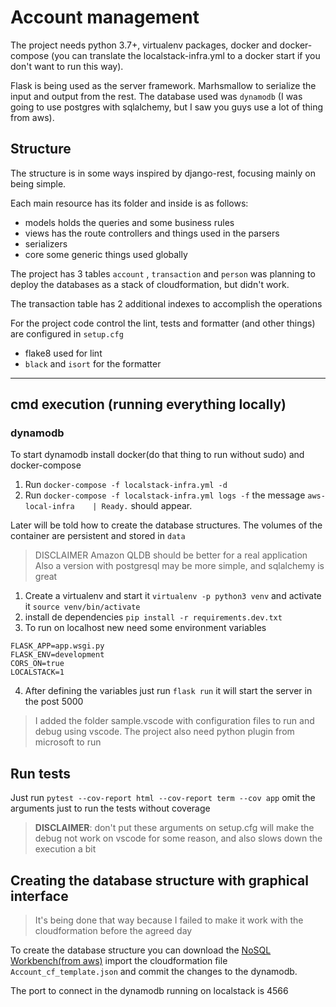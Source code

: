 # Account management

The project needs python 3.7+, virtualenv packages, docker and docker-compose (you can translate the localstack-infra.yml to a docker start if you don't want to run this way).

Flask is being used as the server framework.
Marhsmallow to serialize the input and output from the rest.
The database used was `dynamodb` (I was going to use postgres with sqlalchemy, but I saw you guys use a lot of thing from aws).

## Structure

The structure is in some ways inspired by django-rest, focusing mainly on being simple.

Each main resource has its folder and inside is as follows:
* models holds the queries and some business rules
* views has the route controllers and things used in the parsers
* serializers
* core some generic things used globally

The project has 3 tables `account` , `transaction` and `person` was planning to deploy the databases as a stack of cloudformation, but didn't work.

The transaction table has 2 additional indexes to accomplish the operations


For the project code control the lint, tests and formatter (and other things) are configured in `setup.cfg`

* flake8 used for lint
* `black` and `isort` for the formatter

---

## cmd execution (running everything locally)

### dynamodb

To start dynamodb install docker(do that thing to run without sudo) and docker-compose
1. Run `docker-compose -f localstack-infra.yml -d`
2. Run `docker-compose -f localstack-infra.yml logs -f` the message `aws-local-infra    | Ready.` should appear.

Later will be told how to create the database structures.
The volumes of the container are persistent and stored in `data`

> DISCLAIMER Amazon QLDB  should be better for a real application
> Also a version with postgresql may be more simple, and sqlalchemy is great

<!-- 3. TODO use the file cloudformation file `Account_cf_template.json` to created the database and indexes

> aws --endpoint-url=http://localhost:4566 cloudformation deploy --template-file Account_cf_template.json --stack-name  -->

1. Create a virtualenv and start it `virtualenv -p python3 venv` and activate it `source venv/bin/activate`
2. install de dependencies `pip install -r requirements.dev.txt`
3. To run on localhost new need some environment variables

```
FLASK_APP=app.wsgi.py
FLASK_ENV=development
CORS_ON=true
LOCALSTACK=1
```

4. After defining the variables just run `flask run` it will start the server in the post 5000

> I added the folder sample.vscode with configuration files to run and debug using vscode. The project also need python plugin from microsoft to run

## Run tests

Just run `pytest --cov-report html --cov-report term --cov app` omit the arguments just to run the tests without coverage

> **DISCLAIMER**: don't put these arguments on setup.cfg will make the debug not work on vscode for some reason, and also slows down the execution a bit 

## Creating the database structure with graphical interface

> It's being done that way because I failed to make it work with the cloudformation before the agreed day

To create the database structure you can download the [NoSQL Workbench(from aws)](https://docs.aws.amazon.com/amazondynamodb/latest/developerguide/workbench.html) import the cloudformation file `Account_cf_template.json` and commit the changes to the dynamodb.

The port to connect in the dynamodb running on localstack is 4566
